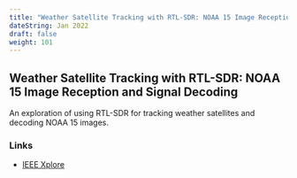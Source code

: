 ```yaml
---
title: "Weather Satellite Tracking with RTL-SDR: NOAA 15 Image Reception and Signal Decoding"
dateString: Jan 2022
draft: false
weight: 101
---
```


## Weather Satellite Tracking with RTL-SDR: NOAA 15 Image Reception and Signal Decoding

An exploration of using RTL-SDR for tracking weather satellites and decoding NOAA 15 images.

### Links
- [IEEE Xplore](https://ieeexplore.ieee.org/abstract/document/10533107)
